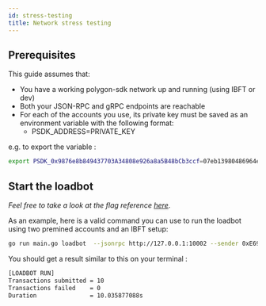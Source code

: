 ```yaml
---
id: stress-testing
title: Network stress testing
---
```


## Prerequisites

This guide assumes that:

- You have a working polygon-sdk network up and running (using IBFT or dev)
- Both your JSON-RPC and gRPC endpoints are reachable
- For each of the accounts you use, its private key must be saved as an environment variable with the following format:
  - PSDK_ADDRESS=PRIVATE_KEY

e.g. to export the variable :

```bash
export PSDK_0x9876e8b849437703A34808e926a8a5B48bCb3ccf=07eb13980486964e7e6f1172e0ed65a18117a74ac49503d2878b980ae224e90a
```

## Start the loadbot

_Feel free to take a look at the flag reference [here](/docs/get-started/cli-commands#loadbot-flags)_.

As an example, here is a valid command you can use to run the loadbot using two premined accounts and an IBFT setup:
```bash
go run main.go loadbot  --jsonrpc http://127.0.0.1:10002 --sender 0xE696952149F3e17A3F2EcD4672207CcF7Df00096 --receiver 0x9876e8b849437703A34808e926a8a5B48bCb3ccf --count 10 --value 0x100 --tps 100
```

You should get a result similar to this on your terminal :
```bash
[LOADBOT RUN]
Transactions submitted = 10
Transactions failed    = 0
Duration               = 10.035877088s
```
